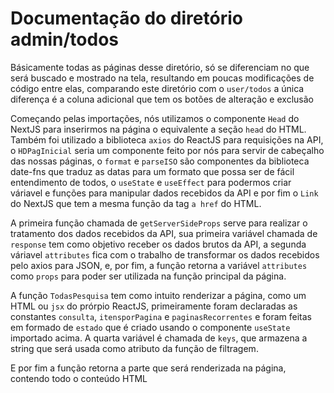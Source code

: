 # Documentação do diretório admin/todos

Básicamente todas as páginas desse diretório, só se diferenciam no que será buscado e mostrado na tela, resultando em poucas modificações de código entre elas, comparando este diretório com o ``` user/todos ``` a única diferença é a coluna adicional que tem os botões de alteração e exclusão

Começando pelas importações, nós utilizamos o componente ``` Head ``` do NextJS para inserirmos na página o equivalente a seção ``` head ``` do HTML. 
Também foi utilizado a biblioteca ``` axios ``` do ReactJS para requisições na API, o ``` HDPagInicial ``` seria um componente feito por nós para servir de cabeçalho das nossas páginas, o ``` format ``` e ``` parseISO ``` são componentes da biblioteca date-fns que traduz as datas para um formato que possa ser de fácil entendimento de todos, o ``` useState ``` e ``` useEffect ``` para podermos criar váriavel e funções para manipular dados recebidos da API e por fim o ``` Link ``` do NextJS que tem a mesma função da tag ``` a href ``` do HTML.

A primeira função chamada de ``` getServerSideProps ``` serve para realizar o tratamento dos dados recebidos da API, sua primeira variável chamada de ``` response ``` tem como objetivo receber os dados brutos da API, a segunda váriavel ``` attributes ``` fica com o trabalho de transformar os dados recebidos pelo axios para JSON, e, por fim, a função retorna a variável ``` attributes ``` como ``` props ``` para poder ser utilizada na função principal da página.

A função ``` TodasPesquisa ``` tem como intuito renderizar a página, como um HTML ou ``` jsx ``` do prórpio ReactJS, primeiramente foram declaradas as constantes ``` consulta ```, ``` itensporPagina ``` e ``` paginasRecorrentes ``` e foram feitas em formado de ``` estado ``` que é criado usando o componente ``` useState ``` importado acima. A quarta variável é chamada de ``` keys ```, que armazena a string que será usada como atributo da função de filtragem.


E por fim a função retorna a parte que será renderizada na página, contendo todo o conteúdo HTML 